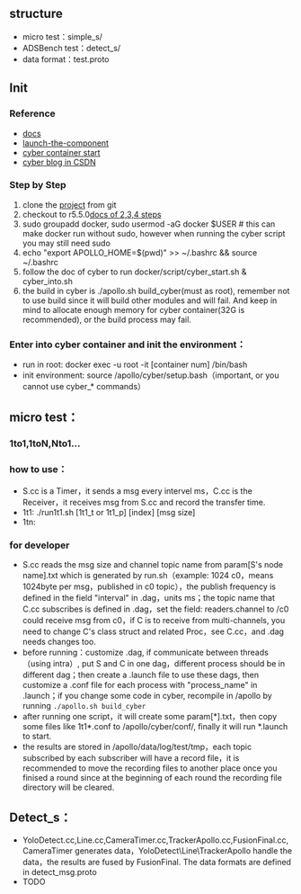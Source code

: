 ## structure
- micro test：simple_s/
- ADSBench test：detect_s/
- data format：test.proto

## Init
### Reference
- [docs](https://github.com/ApolloAuto/apollo/tree/master/cyber)
- [launch-the-component](https://github.com/ApolloAuto/apollo/blob/master/docs/cyber/CyberRT_Quick_Start.md#launch-the-component)
- [cyber container start](https://github.com/ApolloAuto/apollo/blob/master/docs/cyber/CyberRT_Docker.md)
- [cyber blog in CSDN](https://blog.csdn.net/qq_25762163/category_9599333.html)
### Step by Step
1. clone the [project](https://github.com/ApolloAuto/apollo.git) from git
2. checkout to r5.5.0[docs of 2,3,4 steps](https://github.com/ApolloAuto/apollo/blob/master/docs/quickstart/apollo_software_installation_guide.md#Set-up-the-Docker-environment)
3. sudo groupadd docker, sudo usermod -aG docker $USER # this can make docker run without sudo, however when running the cyber script you may still need sudo
4. echo "export APOLLO_HOME=$(pwd)" >> ~/.bashrc && source ~/.bashrc
5. follow the doc of cyber to run docker/script/cyber_start.sh & cyber_into.sh
6. the build in cyber is ./apollo.sh build_cyber(must as root), remember not to use build since it will build other modules and will fail. And keep in mind to allocate enough memory for cyber container(32G is recommended), or the build process may fail.
### Enter into cyber container and init the environment：
- run in root: docker exec -u root -it [container num] /bin/bash  
- init environment: source /apollo/cyber/setup.bash（important, or you cannot use cyber_* commands）

## micro test：
### 1to1,1toN,Nto1...
### how to use：
- S.cc is a Timer，it sends a msg every intervel ms，C.cc is the Receiver，it receives msg from S.cc and record the transfer time.
- 1t1: ./run1t1.sh \[1t1_t or 1t1_p\] \[index\] \[msg size\]
- 1tn: 

### for developer
- S.cc reads the msg size and channel topic name from param\[S's node name\].txt which is generated by run.sh（example: 1024 c0，means 1024byte per msg，published in c0 topic），the publish frequency is defined in the field "interval" in .dag，units ms；the topic name that C.cc subscribes is defined in .dag，set the field: readers.channel to /c0 could receive msg from c0，if C is to receive from multi-channels, you need to change C's class struct and related Proc，see C.cc，and .dag needs changes too.
- before running：customize .dag, if communicate between threads（using intra）, put S and C in one dag，different process should be in different dag；then create a .launch file to use these dags, then customize a .conf file for each process with "process_name" in .launch；if you change some code in cyber, recompile in /apollo by running `./apollo.sh build_cyber`
- after running one script，it will create some param\[\*\].txt，then copy some files like 1t1*.conf to /apollo/cyber/conf/, finally it will run \*.launch to start.
- the results are stored in /apollo/data/log/test/tmp，each topic subscribed by each subscriber will have a record file，it is recommended to move the recording files to another place once you finised a round since at the beginning of each round the recording file directory will be cleared.
## Detect_s：
- YoloDetect.cc,Line.cc,CameraTimer.cc,TrackerApollo.cc,FusionFinal.cc, CameraTimer generates data，YoloDetect\Line\TrackerApollo handle the data，the results are fused by FusionFinal. The data formats are defined in detect_msg.proto
- TODO
